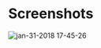# Screenshots
![jan-31-2018 17-45-26](https://user-images.githubusercontent.com/16506248/35615954-a42eb0b0-06ae-11e8-8331-8dde2bcf7410.gif)
